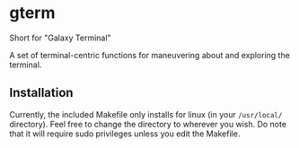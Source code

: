 # gterm
Short for "Galaxy Terminal"

A set of terminal-centric functions for maneuvering about and exploring the terminal.

## Installation
Currently, the included Makefile only installs for linux (in your `/usr/local/` directory). Feel free to change the directory to wherever you wish.
Do note that it will require sudo privileges unless you edit the Makefile.
